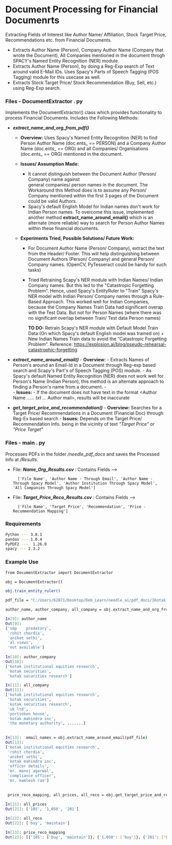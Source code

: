 # Document Processing for Financial Documenrts

Extracting Fields of Interest like Author Name/ Affiliation, Stock Target Price, Recommendations etc. from Financial Documents.

  - Extracts Author Name (Person), Company Author Name (Company that wrote the Document), All Companies mentioned in the document throgh SPACY's Named Entity Recognition (NER) module.
  - Extracts Author Name (Person), by doing a Reg-Exp search of Text around valid E-Mail IDs. Uses Spacy's Parts of Speech Tagging (POS Tagging) module for this usecase as well.
  - Extracts Stock Target Price/ Stock Recommendation (Buy, Sell, etc.) using Reg-Exp search.

### Files - DocumentExtractor . py
Implements the DocumentExtractor() class which provides functionality to process Financial Documents. Includes the Following Methods:
  - ***extract_name_and_org_from_pdf()***
      - **Overview:**
          Uses Spacy's Named Entity Recognition (NER) to find Person Author Name (doc.ents_ == PERSON) and a Company Author Name (doc.ents_ == ORG) and all Companies/ Organisations (doc.ents_ == ORG) mentioned in the document.

    - **Issues/ Assumption Made:**
        - It cannot distinguish between the Document Author (Person/ Company) name against  
          general companies/ person names in the document. The Workaround this Method does is to assume any Person/ Company mentioned within the first 3 pages of the Document could be valid Authors.
        - Spacy's default English Model for Indian names don't work for Indian Person names. To overcome this issue, implemented another method **extract_name_around_email()** which is an alternate (more reliable) way to search for Person Author Names within these financial documents.
        
    - **Experiments Tried, Possible Solutions/ Future Work:**
        - For Document Author Name (Person/ Company), extract the text from the Header/ Footer. This will help distinguishing between Document Authors (Person/ Company)  and general Person/ Company names. (OpenCV, PyTesseract could be handy for such tasks)
        - Tried Retraining Scapy's NER module with Indian Names/ Indian Company names. But this led to the "Catastropic Forgetting Problem". Hence, used Spacy's EntityRuler to "Train" Spacy's NER model with Indian Person/ Company names through a Rule-Based Approach. 
        This worked well for Indian Companies, because the Company Names Train Data had significant overap with the Test Data. But not for Person Names (where there was no significant overlap between Train/ Test data Person names)
        
            **TO DO:** Retrain Scapy's NER module with Default Model Train Data (On which Spacy's default English model was trained on) + New Indian Names Train data to avoid the “Catastropic Forgetting Problem”. Reference: https://explosion.ai/blog/pseudo-rehearsal-catastrophic-forgetting
            
  - ***extract_name_around_email()***
        - **Overview:**
            - Extracts Names of Person's around an Email-Id in a Document through Reg-exp based search and Scapy's Part's of Speech Tagging (POS) module.
            -   As Spacy's default Named Entity Recognition (NER) does not work well for Person's Name (Indian Person), this method is an alternate approach to finding a Person's name from a document.
            -   
        - **Issues:**
            - If the document does not have text in the format <Author Name *...... txt ...* Author mail>, results will be inaccurate
    
  - ***get_target_price_and_recommendation()***
        - **Overview:**
            Searches for a Target Price/ Recommendations in a Document (Financial Doc) through Reg-Ex based search
        - **Issues:**
            Depends on the Target Price/ Recommendation Info. being in the vicinity of text *"Target Price"* or *"Price Target"*
    
### Files - main . py
Processes PDFs in the folder */needle_pdf_docs* and saves the Processed Info at */Results*.
    
- File: ***Name_Org_Results.csv*** : Contains Fields -->
            
        ['File Name', 'Author Name - Through Email', 'Author Name - Through Spacy Model', 'Author Institution Through Spacy Model', 'All Companies Through Spacy Model']
- File: ***Target_Price_Reco_Results.csv*** : Contains Fields --> 

        ['File Name', 'Target Price', 'Recommendation', 'Price - Recommendation Mapping']


### Requirements

```sh
Python --- 3.8.1
pandas --- 1.0.4
PyPDF2 ---  1.26.0
spacy --- 2.3.2
```

### Example Use

```sh
from DocumentExtractor import DocumentExtractor

obj = DocumentExtractor()

obj.train_entity_ruler()

pdf_file = "C:/Users/62871/Desktop/Deb_Learn/needle_ai/pdf_docs/[Kotak]_576.pdf"

author_name, author_company, all_company = obj.extract_name_and_org_from_pdf(pdf_file)

In[9]: author_name
Out[9]: 
['smp    predatory',
 'rohit chordia',
 'aniket sethi',
 'al views',
 'not available']
 
In[10]: author_company
Out[10]: 
['kotak institutional equities research',
 'kotak securities',
 'kotak securities research']

In[11]: all_company
Out[11]: 
['kotak institutional equities research',
 'kotak securities',
 'kotak securities research',
 'uk ltd',
 'portsoken house',
 'kotak mahindra inc',
 'the monetary authority', .......]
 
 
In[13]:  email_names = obj.extract_name_around_email(pdf_file)
Out[13]: 
['kotak institutional equities research',
 'rohit chordia',
 'aniket sethi',
 'kotak mahindra inc',
 'officer details',
 'mr. manoj agarwal',
 'compliance officer',
 'mr. kamlesh rao']
 
 
 price_reco_mapping, all_prices, all_reco = obj.get_target_price_and_recommendation(pdf_file)
 
In[21]: all_prices
Out[21]: ['105', '1,050', '201']

In[22]: all_reco 
Out[22]: ['buy', 'maintain']

In[23]: price_reco_mapping
Out[23]: [{'105': ['buy', 'maintain']}, {'1,050': ['buy']}, {'201': ['buy']}]
